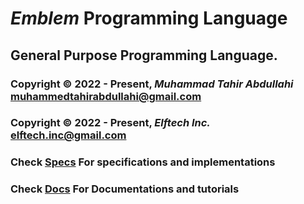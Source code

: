 # **_Emblem_** Programming Language

## General Purpose Programming Language.

### Copyright &copy; 2022 - Present, _Muhammad Tahir Abdullahi_  <muhammedtahirabdullahi@gmail.com>

### Copyright &copy; 2022 - Present, _Elftech Inc._ <elftech.inc@gmail.com>

### Check [Specs](specs/index.md) For specifications and implementations

### Check [Docs](docs/index.md) For Documentations and tutorials
